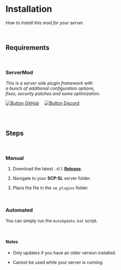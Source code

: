
# Installation

*How to install this mod for your server.*

<br>

## Requirements

<br>

### ServerMod

*This is a server side plugin framework with* <br>
*a bunch of additional configuration options,* <br>
*fixes, security patches and some optimization.*

[![Button GitHub]][GitHub]   
[![Button Discord]][Discord]

<br>
<br>

## Steps

<br>

### Manual

1. Download the latest `.dll` **[Release]**.

2. Navigate to your **SCP:SL** server folder.

3. Place the file in the `sm_plugins` folder.

<br>

### Automated

You can simply run the `AutoUpdate.bat` script.

<br>

#### Notes

- Only updates if you have an older version installed.

- Cannot be used while your server is running.

<br>


<!----------------------------------------------------------------------------->

[Release]: https://github.com/Rnen/AdminToolbox/releases/latest
[Discord]: https://discord.gg/8nvmMTr
[GitHub]: https://github.com/ServerMod/Smod2


<!-------------------------------[ Buttons ]----------------------------------->

[Button GitHub]: https://img.shields.io/badge/GitHub-171515?style=for-the-badge&logoColor=white&logo=GitHub
[Button Discord]: https://img.shields.io/badge/Discord-5865F2?style=for-the-badge&logoColor=white&logo=Discord
